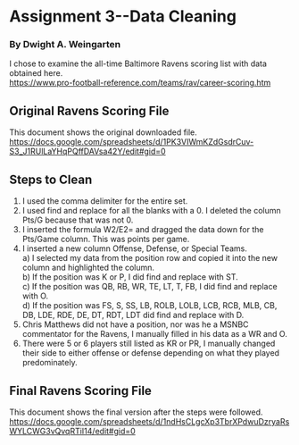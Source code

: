# Assignment 3--Data Cleaning
### By Dwight A. Weingarten

I chose to examine the all-time Baltimore Ravens scoring list with data obtained here. <br>
https://www.pro-football-reference.com/teams/rav/career-scoring.htm

## Original Ravens Scoring File

This document shows the original downloaded file. <br>
https://docs.google.com/spreadsheets/d/1PK3VIWmKZdGsdrCuv-S3_J1RUlLaYHqPQffDAVsa42Y/edit#gid=0

## Steps to Clean
1) I used the comma delimiter for the entire set.
2) I used find and replace for all the blanks with a 0. I deleted the column Pts/G because that was not 0.
3) I inserted the formula W2/E2= and dragged the data down for the Pts/Game column. This was points per game.
4) I inserted a new column Offense, Defense, or Special Teams.<br>
    a) I selected my data from the position row and copied it into the new column and highlighted the column.<br>
    b) If the position was K or P, I did find and replace with ST.<br>
    c) If the position was QB, RB, WR, TE, LT, T, FB, I did find and replace with O.<br>
    d) If the position was FS, S, SS, LB, ROLB, LOLB, LCB, RCB, MLB, CB, DB, LDE, RDE, DE, DT, RDT, LDT did find and replace with D.<br>
5) Chris Matthews did not have a position, nor was he a MSNBC commentator for the Ravens, I manually filled in his data as a WR and O.
6) There were 5 or 6 players still listed as KR or PR, I manually changed their side to either offense or defense depending on what they played predominately.

## Final Ravens Scoring File

This document shows the final version after the steps were followed. <br>
https://docs.google.com/spreadsheets/d/1ndHsCLgcXp3TbrXPdwuDzryaRsWYLCWG3vQvqRTiI14/edit#gid=0
    

